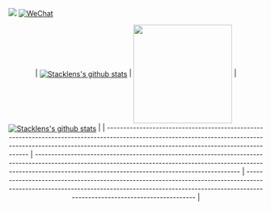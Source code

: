 [![](https://leetcode-badge.haozibi.dev/v1cn/solved/maxusun.svg?style=flat-square&labelColor=black&color=%23ffa116&label=Solved&query=solvedOverTotal&logo=leetcode&logoColor=yellow)](https://www.leetcode-cn.com/u/maxusun)
[![WeChat](https://img.shields.io/badge/WeChat-mx_ninthSun-brightgreen.svg?style=flat-square&logo=Juejin)](wechat_qr_code.jpg?raw=true)

<div align="center">
| <a href="https://github.com/stacklens/django_blog_tutorial"><img align="center" src="https://github-readme-stats.vercel.app/api?username=maxusun&show_icons=true&theme=dark" alt="Stacklens's github stats" /></a> | <a href="https://github.com/stacklens/django_blog_tutorial"><img align="center" src="https://github-readme-stats.vercel.app/api/top-langs/?username=maxusun&layout=compact&hide_border=true&theme=dark"  height=195px/></a> | <a href="https://github.com/stacklens/django_blog_tutorial"><img align="center" src="https://stats.justsong.cn/api/leetcode/?username=maxusun&theme=dark&cn=true" alt="Stacklens's github stats" /></a> |
| ------------------------------------------------------------------------------------------------------------------------------------------------------------------------------------------------------------------ | --------------------------------------------------------------------------------------------------------------------------------------------------------------------------------------------------------------------------- | ------------------------------------------------------------------------------------------------------------------------------------------------------------------------------------------------------- |
  
</div>
